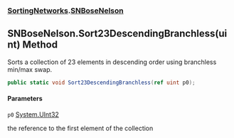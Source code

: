 ### [SortingNetworks](SortingNetworks.md 'SortingNetworks').[SNBoseNelson](SortingNetworks.SNBoseNelson.md 'SortingNetworks.SNBoseNelson')

## SNBoseNelson.Sort23DescendingBranchless(uint) Method

Sorts a collection of 23 elements in descending order using branchless min/max swap.

```csharp
public static void Sort23DescendingBranchless(ref uint p0);
```
#### Parameters

<a name='SortingNetworks.SNBoseNelson.Sort23DescendingBranchless(uint).p0'></a>

`p0` [System.UInt32](https://docs.microsoft.com/en-us/dotnet/api/System.UInt32 'System.UInt32')

the reference to the first element of the collection